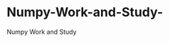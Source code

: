   # Numpy-Work-and-Study-
Numpy Work and Study 
                
                
              
                     
                  
                                                         
                             
                  
                    
                                                                                                     
                                                                                                           
                                                                                 
                                                                                                                                                                                    
                                                
                                                                                                                                                                                                       
                                                                                                                                
                                                                                                                                                                                                                                                                                                                                                                            
                                                                                                                                                                                                                     
                                                                                                                                                                                  
                                                                                                                                                                                         
                                                                                                                             
                                                                                                    
                                                                                                
                    
